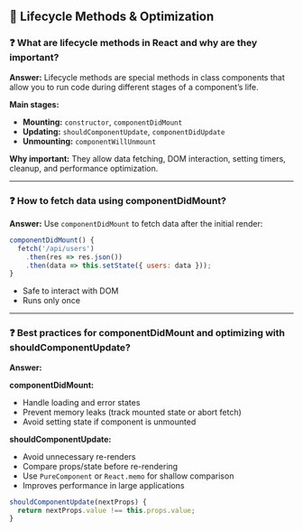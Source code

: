 ## 🔄 Lifecycle Methods & Optimization

### ❓ What are lifecycle methods in React and why are they important?

**Answer:**
Lifecycle methods are special methods in class components that allow you to run code during different stages of a component’s life.

**Main stages:**

* **Mounting:** `constructor`, `componentDidMount`
* **Updating:** `shouldComponentUpdate`, `componentDidUpdate`
* **Unmounting:** `componentWillUnmount`

**Why important:**
They allow data fetching, DOM interaction, setting timers, cleanup, and performance optimization.

---

### ❓ How to fetch data using componentDidMount?

**Answer:**
Use `componentDidMount` to fetch data after the initial render:

```js
componentDidMount() {
  fetch('/api/users')
    .then(res => res.json())
    .then(data => this.setState({ users: data }));
}
```

* Safe to interact with DOM
* Runs only once

---

### ❓ Best practices for componentDidMount and optimizing with shouldComponentUpdate?

**Answer:**

**componentDidMount:**

* Handle loading and error states
* Prevent memory leaks (track mounted state or abort fetch)
* Avoid setting state if component is unmounted

**shouldComponentUpdate:**

* Avoid unnecessary re-renders
* Compare props/state before re-rendering
* Use `PureComponent` or `React.memo` for shallow comparison
* Improves performance in large applications

```js
shouldComponentUpdate(nextProps) {
  return nextProps.value !== this.props.value;
}
```
